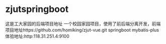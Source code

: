 # zjutspringboot
这是工大家园的后端项目地址
一个校园家园项目，使用了前后端分离开发，前端项目地址https://github.com/homiking/zjut-vue.git
springboot mybatis-plus
体验地址:http:118.31.251.4:9100
